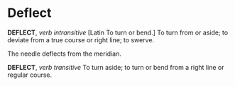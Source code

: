 # Deflect

**DEFLECT**, _verb intransitive_ \[Latin To turn or bend.\] To turn from or aside; to deviate from a true course or right line; to swerve.

The needle deflects from the meridian.

**DEFLECT**, _verb transitive_ To turn aside; to turn or bend from a right line or regular course.